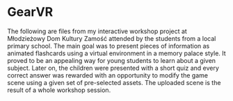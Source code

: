 # GearVR
The following are files from my interactive workshop project at Młodzieżowy Dom Kultury Zamość attended by the students from a local primary school. The main goal was to present pieces of information as animated flashcards using a virtual environment in a memory palace style. It proved to be an appealing way for young students to learn about a given subject. Later on, the children were presented with a short quiz and every correct answer was rewarded with an opportunity to modify the game scene using a given set of pre-selected assets. The uploaded scene is the result of a whole workshop session.
